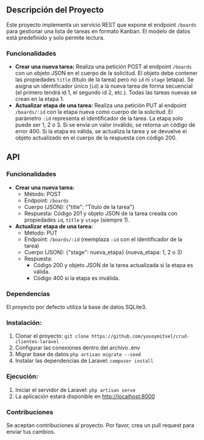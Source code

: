 ## Descripción del Proyecto

Este proyecto implementa un servicio REST que expone el endpoint `/boards` para gestionar una lista de tareas en formato Kanban. El modelo de datos está predefinido y solo permite lectura.

### Funcionalidades

* **Crear una nueva tarea:** Realiza una petición POST al endpoint `/boards` con un objeto JSON en el cuerpo de la solicitud. El objeto debe contener las propiedades `title` (título de la tarea) pero no `id` ni `stage` (etapa). Se asigna un identificador único (`id`) a la nueva tarea de forma secuencial (el primero tendrá id 1, el segundo id 2, etc.). Todas las tareas nuevas se crean en la etapa 1.
* **Actualizar etapa de una tarea:** Realiza una petición PUT al endpoint `/boards/:id` con la etapa nueva como cuerpo de la solicitud. El parámetro `:id` representa el identificador de la tarea. La etapa solo puede ser 1, 2 o 3. Si se envía un valor inválido, se retorna un código de error 400. Si la etapa es válida, se actualiza la tarea y se devuelve el objeto actualizado en el cuerpo de la respuesta con código 200.

## API

### Funcionalidades

* **Crear una nueva tarea:**
    * Método: POST
    * Endpoint: `/boards`
    * Cuerpo (JSON): {"title": "Título de la tarea"}
    * Respuesta: Código 201 y objeto JSON de la tarea creada con propiedades `id`, `title` y `stage` (siempre 1).
* **Actualizar etapa de una tarea:**
    * Método: PUT
    * Endpoint: `/boards/:id` (reemplaza `:id` con el identificador de la tarea)
    * Cuerpo (JSON): {"stage": nueva_etapa} (nueva_etapa: 1, 2 o 3)
    * Respuesta:
        * Código 200 y objeto JSON de la tarea actualizada si la etapa es válida.
        * Código 400 si la etapa es inválida.

### Dependencias

El proyecto por defecto utiliza la base de datos SQLite3.

### Instalación:

1. Clonar el proyecto: ```git clone https://github.com/yosoymitxel/crud-clientes-laravel```
2. Configurar las conexiones dentro del archivo .env
3. Migrar base de datos ```php artisan migrate --seed```
4. Instalar las dependencias de Laravel: ```composer install```

### Ejecución:

1. Iniciar el servidor de Laravel: ```php artisan serve```
2. La aplicación estará disponible en [http://localhost:8000](http://localhost:8000o)

### Contribuciones

Se aceptan contribuciones al proyecto. Por favor, crea un pull request para enviar tus cambios. 
